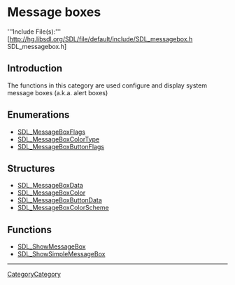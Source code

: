 # Message boxes

'''Include File(s):''' [http://hg.libsdl.org/SDL/file/default/include/SDL_messagebox.h SDL_messagebox.h]

## Introduction

The functions in this category are used configure and display system message boxes (a.k.a. alert boxes)

## Enumerations
- [SDL_MessageBoxFlags](SDL_MessageBoxFlags.md)
- [SDL_MessageBoxColorType](SDL_MessageBoxColorType.md)
- [SDL_MessageBoxButtonFlags](SDL_MessageBoxButtonFlags.md)

## Structures
- [SDL_MessageBoxData](SDL_MessageBoxData.md)
- [SDL_MessageBoxColor](SDL_MessageBoxColor.md)
- [SDL_MessageBoxButtonData](SDL_MessageBoxButtonData.md)
- [SDL_MessageBoxColorScheme](SDL_MessageBoxColorScheme.md)

## Functions
<!-- BEGIN CATEGORY LIST -->
- [SDL_ShowMessageBox](SDL_ShowMessageBox.md)
- [SDL_ShowSimpleMessageBox](SDL_ShowSimpleMessageBox.md)
<!-- END CATEGORY LIST -->

----
[CategoryCategory](CategoryCategory.md)
